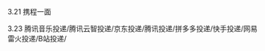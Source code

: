 3.21 携程一面

3.23 腾讯音乐投递/腾讯云智投递/京东投递/腾讯投递/拼多多投递/快手投递/网易雷火投递/B站投递/
<!--stackedit_data:
eyJoaXN0b3J5IjpbLTE5NjY3OTE2NzMsLTE3Mzk2NTgwMDcsLT
EyNTA0MzQyODQsLTEwNjkwOTQ5MThdfQ==
-->